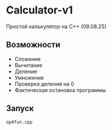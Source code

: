 # Calculator-v1

Простой калькулятор на C++ (09.08.25)

## Возможности
- Сложение
- Вычитание
- Деление
- Умножение
- Проверка деления на 0
- Фактическая остановка программы

## Запуск
```bash
op4fun.cpp
